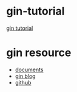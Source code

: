 # gin-tutorial
[gin tutorial](https://github.com/jiujuan/gin-tutorial)

# gin resource
- [documents](https://gin-gonic.com/docs/)
- [gin blog](https://gin-gonic.com/blog/)
- [github](https://github.com/gin-gonic)
